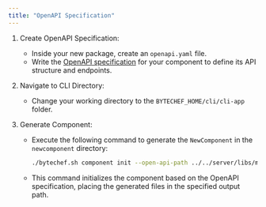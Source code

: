 ```yaml
---
title: "OpenAPI Specification"
---
```


1. Create OpenAPI Specification:
    - Inside your new package, create an `openapi.yaml` file.
    - Write the [OpenAPI specification](https://swagger.io/specification/) for your component to define its API structure and endpoints.

2. Navigate to CLI Directory:
    - Change your working directory to the `BYTECHEF_HOME/cli/cli-app` folder.

3. Generate Component:
    - Execute the following command to generate the `NewComponent` in the `newcomponent` directory:
      ```bash
      ./bytechef.sh component init --open-api-path ../../server/libs/modules/components/newcomponent/openapi.yaml --output-path ../../server/libs/modules/components --name newcomponent
      ```
    - This command initializes the component based on the OpenAPI specification, placing the generated files in the specified output path.  
